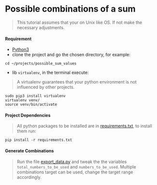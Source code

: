 # Possible combinations of a sum
>This tutorial assumes that your on Unix like OS. If not make the necessary adjustments.

#### Requirement
* [Python3](https://www.python.org/)
* clone the project and go the chosen directory, for example:
```
cd ~/projects/possible_sum_values
```
* lib `virtualenv`, in the terminal execute:
>A virtualenv guarantees that your python environment is not influenced by other projects.
 ```
sudo pip3 install virtualenv
virtualenv venv/
source venv/bin/activate
 ``` 

#### Project Dependencies
>All python packages to be installed are in [requirements.txt](requirements.txt), to install them run:
```
pip install -r requirements.txt
``` 

#### Generate Combinations
>Run the file [export_data.py](export_data.py) and tweak the the variables ```total_numbers_to_be_used``` and ```numbers_to_be_used```.
>Multiple combinations target can be used, change the target range accordingly.
